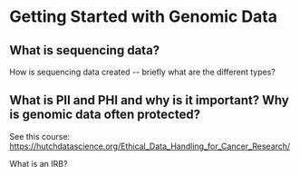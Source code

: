 
# Getting Started with Genomic Data


## What is sequencing data?

How is sequencing data created -- briefly what are the different types?

## What is PII and PHI and why is it important? Why is genomic data often protected?

See this course: https://hutchdatascience.org/Ethical_Data_Handling_for_Cancer_Research/

What is an IRB? 
